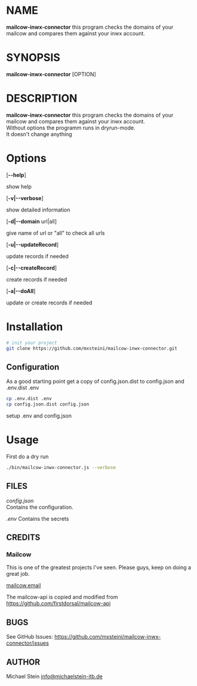 
# NAME

**mailcow-inwx-connector** this program checks the domains of your mailcow and compares them against your inwx account.

# SYNOPSIS

**mailcow-inwx-connector** [OPTION] 

# DESCRIPTION

**mailcow-inwx-connector** this program checks the domains of your mailcow and compares them against your inwx account. \
Without options the programm runs in dryrun-mode. \
It doesn't change anything

# Options

[**--help**]

show help

[**-v|--verbose**]

show detailed information

[**-d|--domain** url|all]

give name of url or "all" to check all urls

[**-u|--updateRecord**]

update records if needed

[**-c|--createRecord**]

create records if needed

[**-a|--doAll**]

update or create records if needed

# Installation
```bash
# init your project
git clone https://github.com/mxsteini/mailcow-inwx-connector.git
```

## Configuration
As a good starting point get a copy of config.json.dist to config.json and .env.dist .env

```bash
cp .env.dist .env
cp config.json.dist config.json
```

setup .env and config.json

# Usage

First do a dry run

```bash
./bin/mailcow-inwx-connector.js --verbose
```

## FILES

*config.json*\
Contains the configuration.

*.env*
Contains the secrets

## CREDITS

### Mailcow

This is one of the greatest projects I've seen. Please guys, keep on doing a great job.

[mailcow.email](https://mailcow.email/)

The mailcow-api is copied and modified from https://github.com/firstdorsal/mailcow-api

## BUGS

See GitHub Issues: <https://github.com/mxsteini/mailcow-inwx-connector/issues>

## AUTHOR

Michael Stein <info@michaelstein-itb.de>
